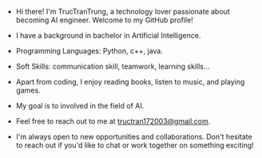 -  Hi there! I'm TrucTranTrung, a technology lover passionate about becoming AI engineer. Welcome to my GitHub profile!
-  I have a background in bachelor in Artificial Intelligence.
- Programming Languages: Python, c++, java.
- Soft Skills: communication skill, teamwork, learning skills...

- Apart from coding, I enjoy reading books, listen to music, and playing games.
- My goal is to involved in the field of AI.
- Feel free to reach out to me at tructran172003@gmail.com.
- I'm always open to new opportunities and collaborations. Don't hesitate to reach out if you'd like to chat or work together on something exciting!

<!---
TrucTranTrung/TrucTranTrung is a ✨ special ✨ repository because its `README.md` (this file) appears on your GitHub profile.
You can click the Preview link to take a look at your changes.
--->
